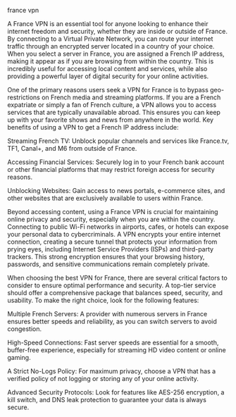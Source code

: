 france vpn


A France VPN is an essential tool for anyone looking to enhance their internet freedom and security, whether they are inside or outside of France. By connecting to a Virtual Private Network, you can route your internet traffic through an encrypted server located in a country of your choice. When you select a server in France, you are assigned a French IP address, making it appear as if you are browsing from within the country. This is incredibly useful for accessing local content and services, while also providing a powerful layer of digital security for your online activities.



One of the primary reasons users seek a VPN for France is to bypass geo-restrictions on French media and streaming platforms. If you are a French expatriate or simply a fan of French culture, a VPN allows you to access services that are typically unavailable abroad. This ensures you can keep up with your favorite shows and news from anywhere in the world. Key benefits of using a VPN to get a French IP address include:




Streaming French TV: Unblock popular channels and services like France.tv, TF1, Canal+, and M6 from outside of France.


Accessing Financial Services: Securely log in to your French bank account or other financial platforms that may restrict foreign access for security reasons.


Unblocking Websites: Gain access to news portals, e-commerce sites, and other websites that are exclusively available to users within France.





Beyond accessing content, using a France VPN is crucial for maintaining online privacy and security, especially when you are within the country. Connecting to public Wi-Fi networks in airports, cafes, or hotels can expose your personal data to cybercriminals. A VPN encrypts your entire internet connection, creating a secure tunnel that protects your information from prying eyes, including Internet Service Providers (ISPs) and third-party trackers. This strong encryption ensures that your browsing history, passwords, and sensitive communications remain completely private.



When choosing the best VPN for France, there are several critical factors to consider to ensure optimal performance and security. A top-tier service should offer a comprehensive package that balances speed, security, and usability. To make the right choice, look for the following features:




Multiple French Servers: A provider with numerous servers in France ensures better speeds and reliability, as you can switch servers to avoid congestion.


High-Speed Connections: Fast server speeds are essential for a smooth, buffer-free experience, especially for streaming HD video content or online gaming.


A Strict No-Logs Policy: For maximum privacy, choose a VPN that has a verified policy of not logging or storing any of your online activity.


Advanced Security Protocols: Look for features like AES-256 encryption, a kill switch, and DNS leak protection to guarantee your data is always secure.

